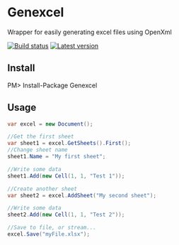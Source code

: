 # Genexcel
Wrapper for easily generating excel files using OpenXml

[![Build status](https://ci.appveyor.com/api/projects/status/jrh1n1jmk8glk1xb?svg=true)](https://ci.appveyor.com/project/guimabdo/genexcel) [![Latest version](https://img.shields.io/nuget/v/Genexcel.svg)](https://www.nuget.org/packages?q=genexcel)

## Install
PM> Install-Package Genexcel

## Usage
```csharp
var excel = new Document();

//Get the first sheet 
var sheet1 = excel.GetSheets().First();
//Change sheet name 
sheet1.Name = "My first sheet";

//Write some data 
sheet1.Add(new Cell(1, 1, "Test 1"));

//Create another sheet 
var sheet2 = excel.AddSheet("My second sheet");

//Write some data 
sheet2.Add(new Cell(1, 1, "Test 2"));

//Save to file, or stream... 
excel.Save("myFile.xlsx");
```